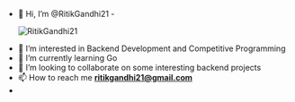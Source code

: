 
- 👋 Hi, I’m @RitikGandhi21
-<p align="left"> <img src="https://komarev.com/ghpvc/?username=RitikGandhi21" alt="RitikGandhi21" /> </p>
- 👀 I’m interested in Backend Development and Competitive Programming
- 🌱 I’m currently learning Go  
- 💞️ I’m looking to collaborate on some interesting backend projects
- 📫 How to reach me **ritikgandhi21@gmail.com**
- 
<!---
RitikGandhi21/RitikGandhi21 is a ✨ special ✨ repository because its `README.md` (this file) appears on your GitHub profile.
You can click the Preview link to take a look at your changes.
--->
